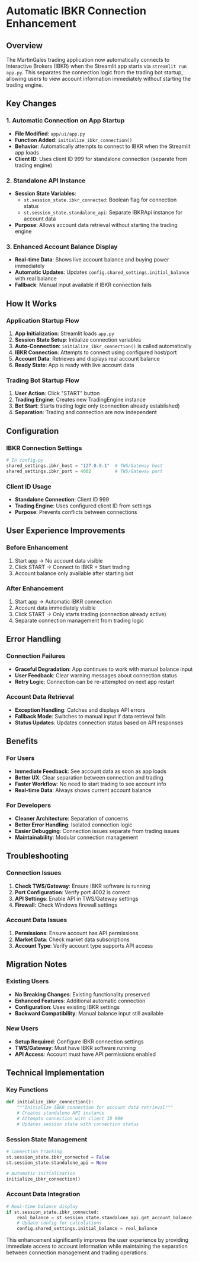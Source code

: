 # Automatic IBKR Connection Enhancement

## Overview
The MartinGales trading application now automatically connects to Interactive Brokers (IBKR) when the Streamlit app starts via `streamlit run app.py`. This separates the connection logic from the trading bot startup, allowing users to view account information immediately without starting the trading engine.

## Key Changes

### 1. Automatic Connection on App Startup
- **File Modified**: `app/ui/app.py`
- **Function Added**: `initialize_ibkr_connection()`
- **Behavior**: Automatically attempts to connect to IBKR when the Streamlit app loads
- **Client ID**: Uses client ID 999 for standalone connection (separate from trading engine)

### 2. Standalone API Instance
- **Session State Variables**:
  - `st.session_state.ibkr_connected`: Boolean flag for connection status
  - `st.session_state.standalone_api`: Separate IBKRApi instance for account data
- **Purpose**: Allows account data retrieval without starting the trading engine

### 3. Enhanced Account Balance Display
- **Real-time Data**: Shows live account balance and buying power immediately
- **Automatic Updates**: Updates `config.shared_settings.initial_balance` with real balance
- **Fallback**: Manual input available if IBKR connection fails

## How It Works

### Application Startup Flow
1. **App Initialization**: Streamlit loads `app.py`
2. **Session State Setup**: Initialize connection variables
3. **Auto-Connection**: `initialize_ibkr_connection()` is called automatically
4. **IBKR Connection**: Attempts to connect using configured host/port
5. **Account Data**: Retrieves and displays real account balance
6. **Ready State**: App is ready with live account data

### Trading Bot Startup Flow
1. **User Action**: Click "START" button
2. **Trading Engine**: Creates new TradingEngine instance
3. **Bot Start**: Starts trading logic only (connection already established)
4. **Separation**: Trading and connection are now independent

## Configuration

### IBKR Connection Settings
```python
# In config.py
shared_settings.ibkr_host = "127.0.0.1"  # TWS/Gateway host
shared_settings.ibkr_port = 4002         # TWS/Gateway port
```

### Client ID Usage
- **Standalone Connection**: Client ID 999
- **Trading Engine**: Uses configured client ID from settings
- **Purpose**: Prevents conflicts between connections

## User Experience Improvements

### Before Enhancement
1. Start app → No account data visible
2. Click START → Connect to IBKR + Start trading
3. Account balance only available after starting bot

### After Enhancement
1. Start app → Automatic IBKR connection
2. Account data immediately visible
3. Click START → Only starts trading (connection already active)
4. Separate connection management from trading logic

## Error Handling

### Connection Failures
- **Graceful Degradation**: App continues to work with manual balance input
- **User Feedback**: Clear warning messages about connection status
- **Retry Logic**: Connection can be re-attempted on next app restart

### Account Data Retrieval
- **Exception Handling**: Catches and displays API errors
- **Fallback Mode**: Switches to manual input if data retrieval fails
- **Status Updates**: Updates connection status based on API responses

## Benefits

### For Users
- **Immediate Feedback**: See account data as soon as app loads
- **Better UX**: Clear separation between connection and trading
- **Faster Workflow**: No need to start trading to see account info
- **Real-time Data**: Always shows current account balance

### For Developers
- **Cleaner Architecture**: Separation of concerns
- **Better Error Handling**: Isolated connection logic
- **Easier Debugging**: Connection issues separate from trading issues
- **Maintainability**: Modular connection management

## Troubleshooting

### Connection Issues
1. **Check TWS/Gateway**: Ensure IBKR software is running
2. **Port Configuration**: Verify port 4002 is correct
3. **API Settings**: Enable API in TWS/Gateway settings
4. **Firewall**: Check Windows firewall settings

### Account Data Issues
1. **Permissions**: Ensure account has API permissions
2. **Market Data**: Check market data subscriptions
3. **Account Type**: Verify account type supports API access

## Migration Notes

### Existing Users
- **No Breaking Changes**: Existing functionality preserved
- **Enhanced Features**: Additional automatic connection
- **Configuration**: Uses existing IBKR settings
- **Backward Compatibility**: Manual balance input still available

### New Users
- **Setup Required**: Configure IBKR connection settings
- **TWS/Gateway**: Must have IBKR software running
- **API Access**: Account must have API permissions enabled

## Technical Implementation

### Key Functions
```python
def initialize_ibkr_connection():
    """Initialize IBKR connection for account data retrieval"""
    # Creates standalone API instance
    # Attempts connection with client ID 999
    # Updates session state with connection status
```

### Session State Management
```python
# Connection tracking
st.session_state.ibkr_connected = False
st.session_state.standalone_api = None

# Automatic initialization
initialize_ibkr_connection()
```

### Account Data Integration
```python
# Real-time balance display
if st.session_state.ibkr_connected:
    real_balance = st.session_state.standalone_api.get_account_balance()
    # Update config for calculations
    config.shared_settings.initial_balance = real_balance
```

This enhancement significantly improves the user experience by providing immediate access to account information while maintaining the separation between connection management and trading operations.